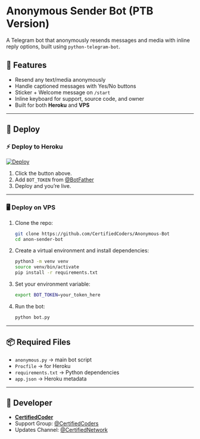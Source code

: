 # Anonymous Sender Bot (PTB Version)

A Telegram bot that anonymously resends messages and media with inline reply options, built using `python-telegram-bot`.

## 🌟 Features

- Resend any text/media anonymously
- Handle captioned messages with Yes/No buttons
- Sticker + Welcome message on `/start`
- Inline keyboard for support, source code, and owner
- Built for both **Heroku** and **VPS**

---

## 🚀 Deploy

### ⚡ Deploy to Heroku

[![Deploy](https://www.herokucdn.com/deploy/button.svg)](https://heroku.com/deploy?template=https://github.com/CertifiedCoders/Anonymous-Bot)

1. Click the button above.
2. Add `BOT_TOKEN` from [@BotFather](https://t.me/BotFather)
3. Deploy and you’re live.

---

### 🖥 Deploy on VPS

1. Clone the repo:
    ```bash
    git clone https://github.com/CertifiedCoders/Anonymous-Bot
    cd anon-sender-bot
    ```

2. Create a virtual environment and install dependencies:
    ```bash
    python3 -m venv venv
    source venv/bin/activate
    pip install -r requirements.txt
    ```

3. Set your environment variable:
    ```bash
    export BOT_TOKEN=your_token_here
    ```

4. Run the bot:
    ```bash
    python bot.py
    ```

---

## 📦 Required Files

- `anonymous.py` → main bot script
- `Procfile` → for Heroku
- `requirements.txt` → Python dependencies
- `app.json` → Heroku metadata

---

## 👤 Developer

- **[CertifiedCoder](https://t.me/CertifiedCoder)**
- Support Group: [@CertifiedCoders](https://t.me/CertifiedCoders)
- Updates Channel: [@CertifiedNetwork](https://t.me/CertifiedNetwork)